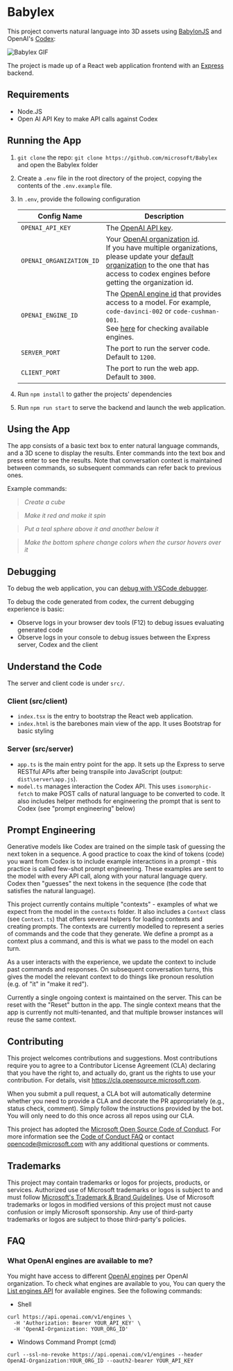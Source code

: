 # Babylex

This project converts natural language into 3D assets using [BabylonJS](https://www.babylonjs.com/) and OpenAI's [Codex](https://openai.com/blog/openai-codex/):

![Babylex GIF](babylex.gif)

The project is made up of a React web application frontend with an [Express](https://expressjs.com/) backend.

## Requirements

- Node.JS
- Open AI API Key to make API calls against Codex

## Running the App

1. `git clone` the repo: `git clone https://github.com/microsoft/Babylex` and open the Babylex folder
2. Create a `.env` file in the root directory of the project, copying the contents of the `.env.example` file. 
3. In `.env`, provide the following configuration

    |Config Name|Description|
    |--|--|
    |`OPENAI_API_KEY`|The [OpenAI API key](https://beta.openai.com/account/api-keys).|
    |`OPENAI_ORGANIZATION_ID`|Your [OpenAI organization id](https://beta.openai.com/account/org-settings).<br/>If you have multiple organizations, please update your [default organization](https://beta.openai.com/account/api-keys) to the one that has access to codex engines before getting the organization id.|
    |`OPENAI_ENGINE_ID`|The [OpenAI engine id](https://beta.openai.com/docs/engines/codex-series-private-beta) that provides access to a model. For example, `code-davinci-002` or `code-cushman-001`.<br/>See [here](#what-openai-engines-are-available-to-me) for checking available engines.|
    |`SERVER_PORT`|The port to run the server code. Default to `1200`.|
    |`CLIENT_PORT`|The port to run the web app. Default to `3000`. |

4. Run `npm install` to gather the projects' dependencies
5. Run `npm run start` to serve the backend and launch the web application.

## Using the App

The app consists of a basic text box to enter natural language commands, and a 3D scene to display the results. Enter commands into the text box and press enter to see the results. Note that conversation context is maintained between commands, so subsequent commands can refer back to previous ones.

Example commands:

  > _Create a cube_

  > _Make it red and make it spin_

  >_Put a teal sphere above it and another below it_

  > _Make the bottom sphere change colors when the cursor hovers over it_

## Debugging
To debug the web application, you can [debug with VSCode debugger](https://code.visualstudio.com/Docs/editor/debugging).

To debug the code generated from codex, the current debugging experience is basic:
 - Observe logs in your browser dev tools (F12) to debug issues evaluating generated code
 - Observe logs in your console to debug issues between the Express server, Codex and the client

## Understand the Code
The server and client code is under `src/`.
### Client (src/client)
- `index.tsx` is the entry to bootstrap the React web application.
- `index.html` is the barebones main view of the app. It uses Bootstrap for basic styling

### Server (src/server)
- `app.ts` is the main entry point for the app. It sets up the Express to serve RESTful APIs after being transpile into JavaScript (output: `dist\server\app.js`).
- `model.ts` manages interaction the Codex API. This uses `isomorphic-fetch` to make POST calls of natural language to be converted to code. It also includes helper methods for engineering the prompt that is sent to Codex (see "prompt engineering" below)

## Prompt Engineering

Generative models like Codex are trained on the simple task of guessing the next token in a sequence. A good practice to coax the kind of tokens (code) you want from Codex is to include example interactions in a prompt - this practice is called few-shot prompt engineering. These examples are sent to the model with every API call, along with your natural language query. Codex then "guesses" the next tokens in the sequence (the code that satisfies the natural language).

This project currently contains multiple "contexts" - examples of what we expect from the model in the `contexts` folder. It also includes a `Context` class (see `Context.ts`) that offers several helpers for loading contexts and creating prompts. The contexts are currently modelled to represent a series of commands and the code that they generate. We define a prompt as a context plus a command, and this is what we pass to the model on each turn.

As a user interacts with the experience, we update the context to include past commands and responses. On subsequent conversation turns, this gives the model the relevant context to do things like pronoun resolution (e.g. of "it" in "make it red").

Currently a single ongoing context is maintained on the server. This can be reset with the "Reset" button in the app. The single context means that the app is currently not multi-tenanted, and that multiple browser instances will reuse the same context.

## Contributing

This project welcomes contributions and suggestions.  Most contributions require you to agree to a
Contributor License Agreement (CLA) declaring that you have the right to, and actually do, grant us
the rights to use your contribution. For details, visit https://cla.opensource.microsoft.com.

When you submit a pull request, a CLA bot will automatically determine whether you need to provide
a CLA and decorate the PR appropriately (e.g., status check, comment). Simply follow the instructions
provided by the bot. You will only need to do this once across all repos using our CLA.

This project has adopted the [Microsoft Open Source Code of Conduct](https://opensource.microsoft.com/codeofconduct/).
For more information see the [Code of Conduct FAQ](https://opensource.microsoft.com/codeofconduct/faq/) or
contact [opencode@microsoft.com](mailto:opencode@microsoft.com) with any additional questions or comments.

## Trademarks

This project may contain trademarks or logos for projects, products, or services. Authorized use of Microsoft
trademarks or logos is subject to and must follow
[Microsoft's Trademark & Brand Guidelines](https://www.microsoft.com/en-us/legal/intellectualproperty/trademarks/usage/general).
Use of Microsoft trademarks or logos in modified versions of this project must not cause confusion or imply Microsoft sponsorship.
Any use of third-party trademarks or logos are subject to those third-party's policies.

## FAQ
### What OpenAI engines are available to me?
You might have access to different [OpenAI engines](https://beta.openai.com/docs/api-reference/engines) per OpenAI organization. To check what engines are available to you, You can query the [List engines API](https://beta.openai.com/docs/api-reference/engines/list) for available engines. See the following commands:

* Shell
```
curl https://api.openai.com/v1/engines \
  -H 'Authorization: Bearer YOUR_API_KEY' \
  -H 'OpenAI-Organization: YOUR_ORG_ID'
```

* Windows Command Prompt (cmd)
```
curl --ssl-no-revoke https://api.openai.com/v1/engines --header OpenAI-Organization:YOUR_ORG_ID --oauth2-bearer YOUR_API_KEY
```
